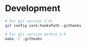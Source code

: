 # Development

```bash
# For git version 2.9+
git config core.hooksPath .githooks

# For git version before 2.9
make -C .githooks
```
